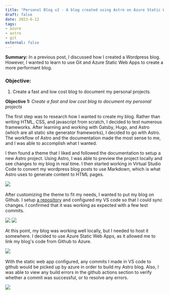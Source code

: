 ```yaml
---
title: "Personal Blog v2 - A blog created using Astro on Azure Static Web Apps"
draft: false
date: 2023-6-12
tags:
- azure
- astro
- git
external: false
---
```


**Summary:** In a previous post, I discussed how I created a Wordpress blog. However, I wanted to learn to use Git and Azure Static Web Apps to create a more performant blog.

### Objective:

1. Create a fast and low cost blog to document my personal projects.

**Objective 1:** *Create a fast and low cost blog to document my personal projects*

The first step was to research how I wanted to create my blog. Rather than writing HTML, CSS, and javascript from scratch, I decided to test numerous frameworks. After learning and working with Gatsby, Hugo, and Astro (which are all static site generator frameworks), I decided to go with Astro. The workflow of Astro and the documentation made the most sense to me, and I was able to accomplish what I wanted.

I then found a theme that I liked and followed the documentation to setup a new Astro project. Using Astro, I was able to preview the project locally and see changes to my blog in real time. I then started working in Virtual Studio Code to convert my wordpress blog posts to use Markdown, which is what Astro uses to generate content to HTML pages.

![](/assets/astro1.png)
&nbsp;

After customizing the theme to fit my needs, I wanted to put my blog on Github. I setup [a repository](https://github.com/mmelton1/techblog) and configured my VS code so that I could sync changes. I confirmed that it was working as expected with a few test commits.

![](/assets/astro2.png)
![](/assets/astro3.png)
&nbsp;

At this point, my blog was working well locally, but I needed to host it somewhere. I decided to use Azure Static Web Apps, as it allowed me to link my blog's code from Github to Azure.

![](/assets/astro4.png)
&nbsp;

With the static web app configured, any commits I made in VS code to github would be picked up by azure in order to build my Astro blog. Also, I was able to view any build errors in the github actions section to verify whether a commit was successful, or to resolve any errors.

![](/assets/astro4.png)
&nbsp; 